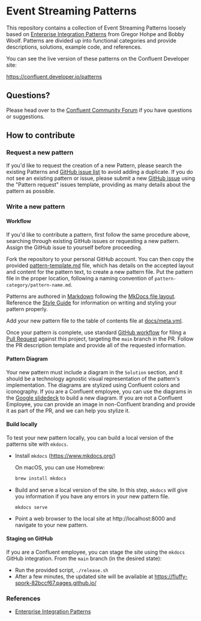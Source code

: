 # Event Streaming Patterns

This repository contains a collection of Event Streaming Patterns loosely based on [Enterprise Integration Patterns](https://www.enterpriseintegrationpatterns.com/patterns/messaging/index.html) from Gregor Hohpe and Bobby Woolf. Patterns are divided up into functional categories and provide descriptions, solutions, example code, and references. 

You can see the live version of these patterns on the Confluent Developer site:
<!-- TODO: Update with proper DCI / patterns link -->
https://confluent.developer.io/patterns

## Questions?

Please head over to the [Confluent Community Forum](https://forum.confluent.io/) if you have questions or suggestions.

## How to contribute

### Request a new pattern 

If you'd like to request the creation of a new Pattern, please search the existing Patterns and [GitHub issue list](https://github.com/confluentinc/event-streaming-patterns/issues) to avoid adding a duplicate. If you do not see an existing pattern or issue, please submit a new [GitHub issue](https://github.com/confluentinc/event-streaming-patterns/issues) using the "Pattern request" issues template, providing as many details about the pattern as possible.

### Write a new pattern

#### Workflow

If you'd like to contribute a pattern, first follow the same procedure above, searching through existing GitHub issues or requesting a new pattern. Assign the GitHub issue to yourself before proceeding.

Fork the repository to your personal GitHub account. You can then copy the provided [pattern-template.md](pattern-template.md) file, which has details on the accepted layout and content for the pattern text, to create a new pattern file. Put the pattern file in the proper location, following a naming convention of `pattern-category/pattern-name.md`.

Patterns are authored in [Markdown](https://www.mkdocs.org/user-guide/writing-your-docs/#writing-with-markdown) following the [MkDocs file layout](https://www.mkdocs.org/user-guide/writing-your-docs/).
Reference the [Style Guide](style-guide.md) for information on writing and styling your pattern properly.

Add your new pattern file to the table of contents file at [docs/meta.yml](./docs/meta.yml).

Once your pattern is complete, use standard [GitHub workflow](https://docs.github.com/en/github/collaborating-with-pull-requests/proposing-changes-to-your-work-with-pull-requests/creating-a-pull-request-from-a-fork) for filing a [Pull Request](https://github.com/confluentinc/event-streaming-patterns/pulls) against this project, targeting the `main` branch in the PR. Follow the PR description template and provide all of the requested information.

#### Pattern Diagram

Your new pattern must include a diagram in the `Solution` section, and it should be a technology agnostic visual representation of the pattern's implementation. The diagrams are stylized using Confluent colors and iconography. If you are a Confluent employee, you can use the diagrams in the [Google slidedeck](https://docs.google.com/presentation/d/1Zf256Z6fBvre3uclIbmxXsDpnTIxiBX66b13pHbGIYc/edit?usp=sharing) to build a new diagram. If you are not a Confluent Employee, you can provide an image in non-Confluent branding and provide it as part of the PR, and we can help you stylize it.

#### Build locally

To test your new pattern locally, you can build a local version of the patterns site with `mkdocs`.

- Install `mkdocs` (https://www.mkdocs.org/)

    On macOS, you can use Homebrew:
    ```bash
    brew install mkdocs
    ```

- Build and serve a local version of the site. In this step, `mkdocs` will give you information if you have any errors in your new pattern file.
    ```
    mkdocs serve
    ```

- Point a web browser to the local site at http://localhost:8000 and navigate to your new pattern.

#### Staging on GitHub

If you are a Confluent employee, you can stage the site using the `mkdocs` GitHub integration. From the `main` branch (in the desired state):
- Run the provided script, `./release.sh`
- After a few minutes, the updated site will be available at https://fluffy-spork-82bccf67.pages.github.io/

### References

- [Enterprise Integration Patterns](https://www.enterpriseintegrationpatterns.com)
